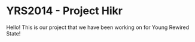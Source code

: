 YRS2014 - Project Hikr
=======
Hello! This is our project that we have been working on for Young Rewired State!
